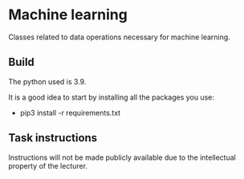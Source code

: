 # Machine learning

Classes related to data operations necessary for machine learning.

## Build

The python used is 3.9.

It is a good idea to start by installing all the packages you use:

* pip3 install -r requirements.txt

## Task instructions

Instructions will not be made publicly available due to the intellectual property of the lecturer. 